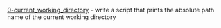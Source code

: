 [0-current_working_directory](./0-current_working_directory) - write a script that prints the absolute path name of the current working directory